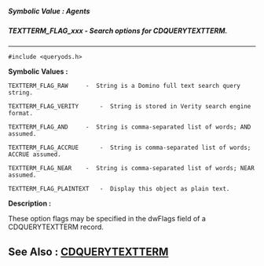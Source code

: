 ##### Symbolic Value : Agents
##### TEXTTERM_FLAG_xxx - Search options for CDQUERYTEXTTERM.
---
```
#include <queryods.h>
```

**Symbolic Values :**

	TEXTTERM_FLAG_RAW	  -  String is a Domino full text search query string.

	TEXTTERM_FLAG_VERITY	  -  String is stored in Verity search engine format.

	TEXTTERM_FLAG_AND	  -  String is comma-separated list of words; AND assumed.

	TEXTTERM_FLAG_ACCRUE	  -  String is comma-separated list of words; ACCRUE assumed.

	TEXTTERM_FLAG_NEAR	  -  String is comma-separated list of words; NEAR assumed.

	TEXTTERM_FLAG_PLAINTEXT	  -  Display this object as plain text.


**Description :**

These option flags may be specified in the dwFlags field of a CDQUERYTEXTTERM record.


**See Also :**
[CDQUERYTEXTTERM](/domino-c-api-docs/reference/Data/CDQUERYTEXTTERM)
---
